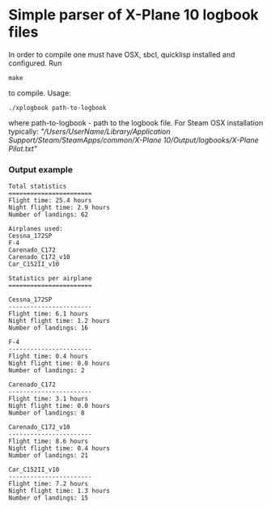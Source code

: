 Simple parser of X-Plane 10 logbook files
=========================================
In order to compile one must have OSX, sbcl, quicklisp installed and configured.
Run 
```
make
```
to compile.
Usage: 
```
./xplogbook path-to-logbook
```
where path-to-logbook - path to the logbook file.
For Steam OSX installation typically:
_"/Users/UserName/Library/Application Support/Steam/SteamApps/common/X-Plane 10/Output/logbooks/X-Plane Pilot.txt"_

### Output example
```
Total statistics
=======================
Flight time: 25.4 hours
Night flight time: 2.9 hours
Number of landings: 62

Airplanes used:
Cessna_172SP
F-4
Carenado_C172
Carenado_C172_v10
Car_C152II_v10

Statistics per airplane
=======================

Cessna_172SP
-----------------------
Flight time: 6.1 hours
Night flight time: 1.2 hours
Number of landings: 16

F-4
-----------------------
Flight time: 0.4 hours
Night flight time: 0.0 hours
Number of landings: 2

Carenado_C172
-----------------------
Flight time: 3.1 hours
Night flight time: 0.0 hours
Number of landings: 8

Carenado_C172_v10
-----------------------
Flight time: 8.6 hours
Night flight time: 0.4 hours
Number of landings: 21

Car_C152II_v10
-----------------------
Flight time: 7.2 hours
Night flight time: 1.3 hours
Number of landings: 15
```


